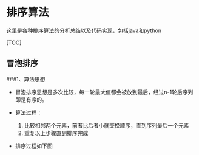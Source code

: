 # 排序算法

这里是各种排序算法的分析总结以及代码实现，包括java和python  

[TOC]

## 冒泡排序

###1、算法思想
- 冒泡排序思想是多次比较，每一轮最大值都会被放到最后，经过n-1轮后序列即是有序的。  

- 算法过程：
    1. 比较相邻两个元素，前者比后者小就交换顺序，直到序列最后一个元素
    2. 重复以上步骤直到排序完成
- 排序过程如下图
